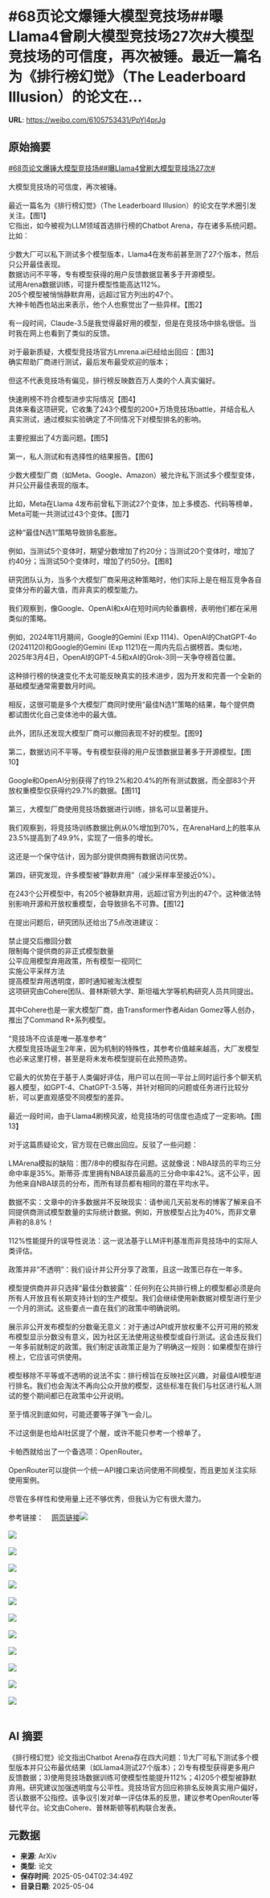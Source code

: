 # #68页论文爆锤大模型竞技场##曝Llama4曾刷大模型竞技场27次#大模型竞技场的可信度，再次被锤。最近一篇名为《排行榜幻觉》（The Leaderboard Illusion）的论文在...

**URL**: https://weibo.com/6105753431/PpYl4prJg

## 原始摘要

<a href="https://m.weibo.cn/search?containerid=231522type%3D1%26t%3D10%26q%3D%2368%E9%A1%B5%E8%AE%BA%E6%96%87%E7%88%86%E9%94%A4%E5%A4%A7%E6%A8%A1%E5%9E%8B%E7%AB%9E%E6%8A%80%E5%9C%BA%23&amp;extparam=%2368%E9%A1%B5%E8%AE%BA%E6%96%87%E7%88%86%E9%94%A4%E5%A4%A7%E6%A8%A1%E5%9E%8B%E7%AB%9E%E6%8A%80%E5%9C%BA%23" data-hide=""><span class="surl-text">#68页论文爆锤大模型竞技场#</span></a><a href="https://m.weibo.cn/search?containerid=231522type%3D1%26t%3D10%26q%3D%23%E6%9B%9DLlama4%E6%9B%BE%E5%88%B7%E5%A4%A7%E6%A8%A1%E5%9E%8B%E7%AB%9E%E6%8A%80%E5%9C%BA27%E6%AC%A1%23&amp;extparam=%23%E6%9B%9DLlama4%E6%9B%BE%E5%88%B7%E5%A4%A7%E6%A8%A1%E5%9E%8B%E7%AB%9E%E6%8A%80%E5%9C%BA27%E6%AC%A1%23" data-hide=""><span class="surl-text">#曝Llama4曾刷大模型竞技场27次#</span></a><br><br>大模型竞技场的可信度，再次被锤。<br><br>最近一篇名为《排行榜幻觉》（The Leaderboard Illusion）的论文在学术圈引发关注。【图1】  <br>它指出，如今被视为LLM领域首选排行榜的Chatbot Arena，存在诸多系统问题。比如：<br><br>少数大厂可以私下测试多个模型版本，Llama4在发布前甚至测了27个版本，然后只公开最佳表现。  <br>数据访问不平等，专有模型获得的用户反馈数据显著多于开源模型。  <br>试用Arena数据训练，可提升模型性能高达112%。  <br>205个模型被悄悄静默弃用，远超过官方列出的47个。  <br>大神卡帕西也站出来表示，他个人也察觉出了一些异样。【图2】<br><br>有一段时间，Claude-3.5是我觉得最好用的模型，但是在竞技场中排名很低。当时我在网上也看到了类似的反馈。<br><br>对于最新质疑，大模型竞技场官方Lmrena.ai已经给出回应：【图3】  <br>确实帮助厂商进行测试，最后发布最受欢迎的版本；<br><br>但这不代表竞技场有偏见，排行榜反映数百万人类的个人真实偏好。<br><br>快速刷榜不符合模型进步实际情况【图4】  <br>具体来看这项研究，它收集了243个模型的200+万场竞技场battle，并结合私人真实测试，通过模拟实验确定了不同情况下对模型排名的影响。<br><br>主要挖掘出了4方面问题。【图5】<br><br>第一，私人测试和有选择性的结果报告。【图6】<br><br>少数大模型厂商（如Meta、Google、Amazon）被允许私下测试多个模型变体，并只公开最佳表现的版本。<br><br>比如，Meta在Llama 4发布前曾私下测试27个变体，加上多模态、代码等榜单，Meta可能一共测试过43个变体。【图7】<br><br>这种“最佳N选1”策略导致排名膨胀。<br><br>例如，当测试5个变体时，期望分数增加了约20分；当测试20个变体时，增加了约40分；当测试50个变体时，增加了约50分。【图8】<br><br>研究团队认为，当多个大模型厂商采用这种策略时，他们实际上是在相互竞争各自变体分布的最大值，而非真实的模型能力。<br><br>我们观察到，像Google、OpenAI和xAI在短时间内轮番霸榜，表明他们都在采用类似的策略。<br><br>例如，2024年11月期间，Google的Gemini (Exp 1114)、OpenAI的ChatGPT-4o (20241120)和Google的Gemini (Exp 1121)在一周内先后占据榜首。类似地，2025年3月4日，OpenAI的GPT-4.5和xAI的Grok-3同一天争夺榜首位置。<br><br>这种排行榜的快速变化不太可能反映真实的技术进步，因为开发和完善一个全新的基础模型通常需要数月时间。<br><br>相反，这很可能是多个大模型厂商同时使用“最佳N选1”策略的结果，每个提供商都试图优化自己变体池中的最大值。<br><br>此外，团队还发现大模型厂商可以撤回表现不好的模型。【图9】<br><br>第二，数据访问不平等。专有模型获得的用户反馈数据显著多于开源模型。【图10】<br><br>Google和OpenAI分别获得了约19.2%和20.4%的所有测试数据，而全部83个开放权重模型仅获得约29.7%的数据。【图11】<br><br>第三，大模型厂商使用竞技场数据进行训练，排名可以显著提升。<br><br>我们观察到，将竞技场训练数据比例从0%增加到70%，在ArenaHard上的胜率从23.5%提高到了49.9%，实现了一倍多的增长。<br><br>这还是一个保守估计，因为部分提供商拥有数据访问优势。<br><br>第四，研究发现，许多模型被”静默弃用”（减少采样率至接近0%）。<br><br>在243个公开模型中，有205个被静默弃用，远超过官方列出的47个。这种做法特别影响开源和开放权重模型，会导致排名不可靠。【图12】<br><br>在提出问题后，研究团队还给出了5点改进建议：<br><br>禁止提交后撤回分数  <br>限制每个提供商的非正式模型数量  <br>公平应用模型弃用政策，所有模型一视同仁  <br>实施公平采样方法  <br>提高模型弃用透明度，即时通知被淘汰模型  <br>这项研究由Cohere团队、普林斯顿大学、斯坦福大学等机构研究人员共同提出。<br><br>其中Cohere也是一家大模型厂商，由Transformer作者Aidan Gomez等人创办，推出了Command R+系列模型。<br><br>“竞技场不应该是唯一基准参考”  <br>大模型竞技场诞生2年来，因为机制的特殊性，其参考价值越来越高，大厂发模型也必来这里打榜，甚至是将未发布模型提前在此预热造势。<br><br>它最大的优势在于基于人类偏好评估，用户可以在同一平台上同时运行多个聊天机器人模型，如GPT-4、ChatGPT-3.5等，并针对相同的问题或任务进行比较分析，可以更直观感受不同模型的差异。<br><br>最近一段时间，由于Llama4刷榜风波，给竞技场的可信度也造成了一定影响。【图13】<br><br>对于这篇质疑论文，官方现在已做出回应。反驳了一些问题：<br><br>LMArena模拟的缺陷：图7/8中的模拟存在问题。这就像说：NBA球员的平均三分命中率是35%。斯蒂芬·库里拥有NBA球员最高的三分命中率42%。这不公平，因为他来自NBA球员的分布，而所有球员都有相同的潜在平均水平。<br><br>数据不实：文章中的许多数据并不反映现实：请参阅几天前发布的博客了解来自不同提供商测试模型数量的实际统计数据。例如，开放模型占比为40%，而非文章声称的8.8%！<br><br>112%性能提升的误导性说法：这一说法基于LLM评判基准而非竞技场中的实际人类评估。<br><br>政策并非“不透明”：我们设计并公开分享了政策，且这一政策已存在一年多。<br><br>模型提供商并非只选择“最佳分数披露”：任何列在公共排行榜上的模型都必须是向所有人开放且有长期支持计划的生产模型。我们会继续使用新数据对模型进行至少一个月的测试。这些要点一直在我们的政策中明确说明。<br><br>展示非公开发布模型的分数毫无意义：对于通过API或开放权重不公开可用的预发布模型显示分数没有意义，因为社区无法使用这些模型或自行测试。这会违反我们一年多前就制定的政策。我们制定该政策正是为了明确这一规则：如果模型在排行榜上，它应该可供使用。<br><br>模型移除不平等或不透明的说法不实：排行榜旨在反映社区兴趣，对最佳AI模型进行排名。我们也会淘汰不再向公众开放的模型，这些标准在我们与社区进行私人测试的整个期间都已在政策中公开说明。<br><br>至于情况到底如何，可能还要等子弹飞一会儿。<br><br>不过这倒是也给AI社区提了个醒，或许不能只参考一个榜单了。<br><br>卡帕西就给出了一个备选项：OpenRouter。<br><br>OpenRouter可以提供一个统一API接口来访问使用不同模型，而且更加关注实际使用案例。<br><br>尽管在多样性和使用量上还不够优秀，但我认为它有很大潜力。<br><br>参考链接：<a href="https://weibo.cn/sinaurl?u=https%3A%2F%2Farxiv.org%2Fabs%2F2504.20879" data-hide=""><span class="url-icon"><img style="width: 1rem;height: 1rem" src="https://h5.sinaimg.cn/upload/2015/09/25/3/timeline_card_small_web_default.png" referrerpolicy="no-referrer"></span><span class="surl-text">网页链接</span></a><img style="" src="https://tvax1.sinaimg.cn/large/006Fd7o3gy1i1198knodmj30tm0k07fg.jpg" referrerpolicy="no-referrer"><br><br><img style="" src="https://tvax3.sinaimg.cn/large/006Fd7o3gy1i1198kmryxj30zk0e078y.jpg" referrerpolicy="no-referrer"><br><br><img style="" src="https://tvax4.sinaimg.cn/large/006Fd7o3gy1i1198m2ubej30vu0k0aji.jpg" referrerpolicy="no-referrer"><br><br><img style="" src="https://tvax3.sinaimg.cn/large/006Fd7o3gy1i1198lvednj30zk0gvgs7.jpg" referrerpolicy="no-referrer"><br><br><img style="" src="https://tvax4.sinaimg.cn/large/006Fd7o3gy1i1198lnm8uj30zk0gqq7j.jpg" referrerpolicy="no-referrer"><br><br><img style="" src="https://tvax1.sinaimg.cn/large/006Fd7o3gy1i1198m05vjj30zk0hkwjw.jpg" referrerpolicy="no-referrer"><br><br><img style="" src="https://tvax2.sinaimg.cn/large/006Fd7o3gy1i1198m9nizj30zk0hvtbv.jpg" referrerpolicy="no-referrer"><br><br><img style="" src="https://tvax3.sinaimg.cn/large/006Fd7o3gy1i1198mfdeij30zk0hsae5.jpg" referrerpolicy="no-referrer"><br><br><img style="" src="https://tvax2.sinaimg.cn/large/006Fd7o3gy1i1198m935gj30wk0k0wid.jpg" referrerpolicy="no-referrer"><br><br><img style="" src="https://tvax3.sinaimg.cn/large/006Fd7o3gy1i1198m89myj30zk0hz0wv.jpg" referrerpolicy="no-referrer"><br><br><img style="" src="https://tvax4.sinaimg.cn/large/006Fd7o3gy1i1198mlkauj30zk0jydoy.jpg" referrerpolicy="no-referrer"><br><br><img style="" src="https://tvax3.sinaimg.cn/large/006Fd7o3gy1i1198mcx7nj30zk0iw0za.jpg" referrerpolicy="no-referrer"><br><br>

## AI 摘要

《排行榜幻觉》论文指出Chatbot Arena存在四大问题：1)大厂可私下测试多个模型版本并只公布最优结果（如Llama4测试27个版本）；2)专有模型获得更多用户反馈数据；3)使用竞技场数据训练可使模型性能提升112%；4)205个模型被静默弃用。研究建议加强透明度与公平性。竞技场官方回应称排名反映真实用户偏好，否认数据不公指控。该争议引发对单一评估体系的反思，建议参考OpenRouter等替代平台。论文由Cohere、普林斯顿等机构联合发表。

## 元数据

- **来源**: ArXiv
- **类型**: 论文
- **保存时间**: 2025-05-04T02:34:49Z
- **目录日期**: 2025-05-04
